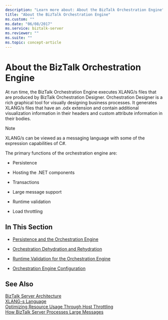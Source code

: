 ```yaml
---
description: "Learn more about: About the BizTalk Orchestration Engine"
title: "About the BizTalk Orchestration Engine"
ms.custom: ""
ms.date: "06/08/2017"
ms.service: biztalk-server
ms.reviewer: ""
ms.suite: ""
ms.topic: concept-article
---
```

# About the BizTalk Orchestration Engine
At run time, the BizTalk Orchestration Engine executes XLANG/s files that are produced by BizTalk Orchestration Designer. Orchestration Designer is a rich graphical tool for visually designing business processes. It generates XLANG/s files that have an .odx extension and contain additional visualization information in their headers and custom attribute information in their bodies.  
  
> [!NOTE]
>  XLANG/s can be viewed as a messaging language with some of the expression capabilities of C#.  
  
 The primary functions of the orchestration engine are:  
  
-   Persistence  
  
-   Hosting the .NET components  
  
-   Transactions  
  
-   Large message support  
  
-   Runtime validation  
  
-   Load throttling  
  
## In This Section  
  
-   [Persistence and the Orchestration Engine](../core/persistence-and-the-orchestration-engine.md)  
  
-   [Orchestration Dehydration and Rehydration](../core/orchestration-dehydration-and-rehydration.md)  
  
-   [Runtime Validation for the Orchestration Engine](../core/runtime-validation-for-the-orchestration-engine.md)  
  
-   [Orchestration Engine Configuration](../core/orchestration-engine-configuration.md)  
  
## See Also  
 [BizTalk Server Architecture](../core/biztalk-server-architecture.md)   
 [XLANG-s Language](../core/xlang-s-language.md)   
 [Optimizing Resource Usage Through Host Throttling](../core/optimizing-resource-usage-through-host-throttling.md)   
 [How BizTalk Server Processes Large Messages](../core/how-biztalk-server-processes-large-messages.md)
